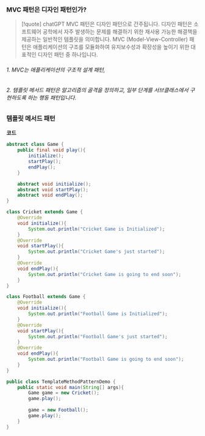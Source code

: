 ### MVC 패턴은 디자인 패턴인가?

>[!quote] chatGPT
>MVC 패턴은 디자인 패턴으로 간주됩니다. 디자인 패턴은 소프트웨어 공학에서 자주 발생하는 문제를 해결하기 위한 재사용 가능한 해결책을 제공하는 일반적인 템플릿을 의미합니다. MVC (Model-View-Controller) 패턴은 애플리케이션의 구조를 모듈화하여 유지보수성과 확장성을 높이기 위한 대표적인 디자인 패턴 중 하나입니다.

###### 1. MVC는 애플리케이션의 구조적 설계 패턴, 
###### 2. 템플릿 메서드 패턴은 알고리즘의 골격을 정의하고, 일부 단계를 서브클래스에서 구현하도록 하는 행동 패턴입니다.

### 템플릿 메서드 패턴
**코드**
```java
abstract class Game {
	public final void play(){
		initialize();
		startPlay();
		endPlay();
	}

	abstract void initialize();
	abstract void startPlay();
	abstract void endPlay();
}

class Cricket extends Game {
	@Override
	void initialize(){
		System.out.println("Cricket Game is Initialized");
	}
	@Override
	void startPlay(){
		System.out.println("Cricket Game's just started");
	}
	@Override
	void endPlay(){
		System.out.println("Cricket Game is going to end soon");
	}
}

class Football extends Game {
	@Override
	void initialize(){
		System.out.println("Football Game is Initialized");
	}
	@Override
	void startPlay(){
		System.out.println("Football Game's just started");
	}
	@Override
	void endPlay(){
		System.out.println("Football Game is going to end soon");
	}
}

public class TemplateMethodPatternDemo {
	public static void main(String[] args){
		Game game = new Cricket();
		game.play();
		
		game = new Football();
		game.play();
	}
}
```



